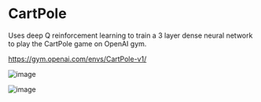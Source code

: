 # CartPole

Uses deep Q reinforcement learning to train a 3 layer dense neural network to play the CartPole game on OpenAI gym.

https://gym.openai.com/envs/CartPole-v1/

![image](https://user-images.githubusercontent.com/32044950/119886626-27e31c80-bf01-11eb-8422-0e9c990e05c1.png)

![image](https://user-images.githubusercontent.com/32044950/119886726-447f5480-bf01-11eb-8631-2230edf949ca.png)
